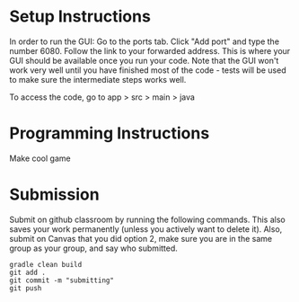 # Setup Instructions
In order to run the GUI:
Go to the ports tab. Click "Add port" and type the number 6080.
Follow the link to your forwarded address. This is where your GUI should be available once you run your code. Note that the GUI won't work very well until you have finished most of the code - tests will be used to make sure the intermediate steps works well. 

To access the code, go to app > src > main > java


# Programming Instructions

Make cool game

# Submission
Submit on github classroom by running the following commands. This also saves your work permanently (unless you actively want to delete it). 
Also, submit on Canvas that you did option 2, make sure you are in the same group as your group, and say who submitted.

```
gradle clean build
git add . 
git commit -m "submitting"
git push
```
